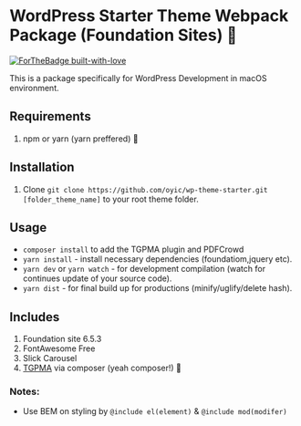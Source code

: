 # WordPress Starter Theme Webpack Package (Foundation Sites) :metal:
[![ForTheBadge built-with-love](http://ForTheBadge.com/images/badges/built-with-love.svg)](https://GitHub.com/Naereen/)

This is a package specifically for WordPress Development in macOS environment.

## Requirements
1. npm or yarn (yarn preffered) :metal:

## Installation
1.  Clone `git clone https://github.com/oyic/wp-theme-starter.git [folder_theme_name]` to your root theme folder.

## Usage
* ```composer install``` to add the TGPMA plugin and PDFCrowd
* ```yarn install``` - install necessary dependencies (foundatiom,jquery etc).
* ```yarn dev``` or ```yarn watch``` - for development compilation (watch for continues update of your source code).
* ```yarn dist``` - for final build up for productions (minify/uglify/delete hash).


## Includes
1. Foundation site 6.5.3
2. FontAwesome Free
3. Slick Carousel
4. [TGPMA](https://packagist.org/packages/tgmpa/tgm-plugin-activation) via composer (yeah composer!) :punch:

### Notes:
* Use BEM on styling by ```@include el(element)``` & ```@include mod(modifer)```


